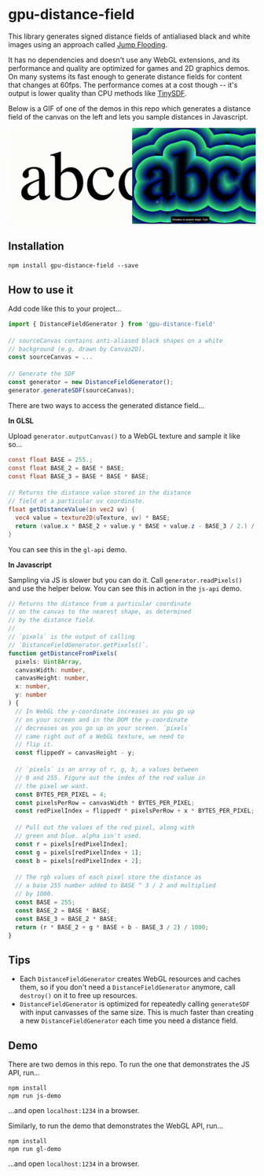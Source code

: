 # gpu-distance-field

This library generates signed distance fields of antialiased black and white images using an approach called [Jump Flooding](http://rykap.com/graphics/skew/2016/02/25/voronoi-diagrams/).

It has no dependencies and doesn't use any WebGL extensions, and its performance and quality are optimized for games and 2D graphics demos. On many systems its fast enough to generate distance fields for content that changes at 60fps. The performance comes at a cost though -- it's output is lower quality than CPU methods like [TinySDF](https://github.com/mapbox/tiny-sdf).

Below is a GIF of one of the demos in this repo which generates a distance field of the canvas on the left and lets you sample distances in Javascript.

![Demo GIF](/static/demo.gif)

## Installation

`npm install gpu-distance-field --save`

## How to use it

Add code like this to your project...

```typescript
import { DistanceFieldGenerator } from 'gpu-distance-field'

// sourceCanvas contains anti-aliased black shapes on a white
// background (e.g. drawn by Canvas2D).
const sourceCanvas = ...

// Generate the SDF
const generator = new DistanceFieldGenerator();
generator.generateSDF(sourceCanvas);
```

There are two ways to access the generated distance field...

**In GLSL**

Upload `generator.outputCanvas()` to a WebGL texture and sample it like so...

```glsl
const float BASE = 255.;
const float BASE_2 = BASE * BASE;
const float BASE_3 = BASE * BASE * BASE;

// Returns the distance value stored in the distance
// field at a particular uv coordinate.
float getDistanceValue(in vec2 uv) {
  vec4 value = texture2D(uTexture, uv) * BASE;
  return (value.x * BASE_2 + value.y * BASE + value.z - BASE_3 / 2.) / 1000.;
}
```

You can see this in the `gl-api` demo.

**In Javascript**

Sampling via JS is slower but you can do it. Call `generator.readPixels()` and use the helper below. You can see this in action in the `js-api` demo.

```typescript
// Returns the distance from a particular coordinate
// on the canvas to the nearest shape, as determined
// by the distance field.
//
// `pixels` is the output of calling
// `DistanceFieldGenerator.getPixels()`.
function getDistanceFromPixels(
  pixels: Uint8Array,
  canvasWidth: number,
  canvasHeight: number,
  x: number,
  y: number
) {
  // In WebGL the y-coordinate increases as you go up
  // on your screen and in the DOM the y-coordinate
  // decreases as you go up on your screen. `pixels`
  // came right out of a WebGL texture, we need to
  // flip it.
  const flippedY = canvasHeight - y;

  // `pixels` is an array of r, g, b, a values between
  // 0 and 255. Figure out the index of the red value in
  // the pixel we want.
  const BYTES_PER_PIXEL = 4;
  const pixelsPerRow = canvasWidth * BYTES_PER_PIXEL;
  const redPixelIndex = flippedY * pixelsPerRow + x * BYTES_PER_PIXEL;

  // Pull out the values of the red pixel, along with
  // green and blue. alpha isn't used.
  const r = pixels[redPixelIndex];
  const g = pixels[redPixelIndex + 1];
  const b = pixels[redPixelIndex + 2];

  // The rgb values of each pixel store the distance as
  // a base 255 number added to BASE ^ 3 / 2 and multiplied
  // by 1000.
  const BASE = 255;
  const BASE_2 = BASE * BASE;
  const BASE_3 = BASE_2 * BASE;
  return (r * BASE_2 + g * BASE + b - BASE_3 / 2) / 1000;
}
```

## Tips

- Each `DistanceFieldGenerator` creates WebGL resources and caches them, so if you don't need a `DistanceFieldGenerator` anymore, call `destroy()` on it to free up resources.
- `DistanceFieldGenerator` is optimized for repeatedly calling `generateSDF` with input canvasses of the same size. This is much faster than creating a new `DistanceFieldGenerator` each time you need a distance field.

## Demo

There are two demos in this repo. To run the one that demonstrates the JS API, run...

```
npm install
npm run js-demo
```

...and open `localhost:1234` in a browser.

Similarly, to run the demo that demonstrates the WebGL API, run...

```
npm install
npm run gl-demo
```

...and open `localhost:1234` in a browser.
